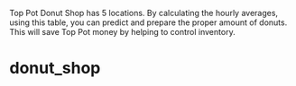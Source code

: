 Top Pot Donut Shop has 5 locations.
By calculating the hourly averages, using this table, you can predict and prepare the proper amount of donuts.
This will save Top Pot money by helping to control inventory. 
# donut_shop
